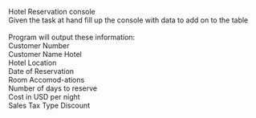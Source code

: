 Hotel Reservation console <br />
Given the task at hand fill up the console with
data to add on to the table <br />
<br />
Program will output these information:<br />
Customer Number <br />
Customer Name	Hotel <br />
Hotel Location<br />
Date of Reservation<br />
Room Accomod-ations	<br />
Number of days to reserve	<br />
Cost in USD per night<br />
Sales Tax	Type Discount<br />
